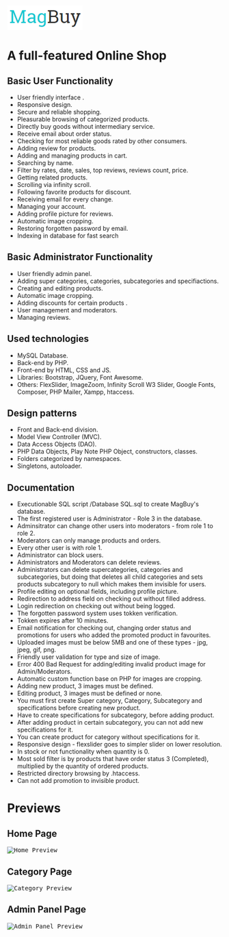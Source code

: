 ![alt text](web/assets/images/logo.png)

# A full-featured Online Shop


## Basic User Functionality


- User friendly interface .
- Responsive design.
- Secure and reliable shopping.
- Pleasurable browsing of categorized products.
- Directly buy goods without intermediary service.
- Receive email about order status.
- Checking for most reliable goods rated by other consumers.
- Adding review for products.
- Adding and managing products in cart.
- Searching by name.
- Filter by rates, date, sales, top reviews, reviews count, price.
- Getting related products.
- Scrolling via infinity scroll.
- Following favorite products for discount.
- Receiving email for every change.
- Managing your account.
- Adding profile picture for reviews.
- Automatic image cropping.
- Restoring forgotten password by email.
- Indexing in database for fast search

## Basic Administrator Functionality

- User friendly admin panel.
- Adding super categories, categories, subcategories and specifiactions.
- Creating and editing products.
- Automatic image cropping.
- Adding discounts for certain products .
- User management and moderators.
- Managing reviews.

## Used technologies

- MySQL Database.
- Back-end by PHP.
- Front-end by HTML, CSS and JS.
- Libraries: Bootstrap, JQuery, Font Awesome.
- Others: FlexSlider, ImageZoom, Infinity Scroll W3 Slider, Google Fonts, Composer, PHP Mailer, Xampp, htaccess.

## Design patterns

- Front and Back-end division.
- Model View Controller (MVC).
- Data Access Objects (DAO).
- PHP Data Objects, Play Note PHP Object, constructors, classes.
- Folders categorized by namespaces.
- Singletons, autoloader.

## Documentation

- Executionable SQL script /Database SQL.sql to create MagBuy's database.
- The first registered user is Administrator - Role 3 in the database.
- Adminsitrator can change other users into moderators - from role 1 to role 2.
- Moderators can only manage products and orders.
- Every other user is with role 1.
- Administrator can block users.
- Administrators and Moderators can delete reviews.
- Administrators can delete supercategories, categories and subcategories, but doing that deletes
all child categories and sets products subcategory to null which makes them invisible for users.
- Profile editing on optional fields, including profile picture.
- Redirection to address field on checking out without filled address.
- Login redirection on checking out without being logged.
- The forgotten password system uses tokken verification.
- Tokken expires after 10 minutes.
- Email notification for checking out, changing order status and promotions for users who added the
promoted product in favourites.
- Uploaded images must be below 5MB and one of these types - jpg, jpeg, gif, png. 
- Friendly user validation for type and size of image.
- Error 400 Bad Request for adding/editing invalid product image for Admin/Moderators.
- Automatic custom function base on PHP for images are cropping.
- Adding new product, 3 images must be defined.
- Editing product, 3 images must be defined or none.
- You must first create Super category, Category, Subcategory and specifications
before creating new product.
- Have to create specifications for subcategory, before adding product.
- After adding product in certain subcategory, you can not add new specifications for it.
- You can create product for category without specifications for it.
- Responsive design - flexslider goes to simpler slider on lower resolution.
- In stock or not functionality when quantity is 0.
- Most sold filter is by products that have order status 3 (Completed), multiplied by the quantity of
ordered products.
- Restricted directory browsing by .htaccess. 
- Can not add promotion to invisible product.


# Previews

## Home Page

<kbd>
<img src="https://raw.githubusercontent.com/lgadzhev/MagBuy/master/Demo1.JPG" alt="Home Preview">
</kbd>

## Category Page

<kbd>
<img src="https://raw.githubusercontent.com/lgadzhev/MagBuy/master/Demo2.JPG" alt="Category Preview">
</kbd>

## Admin Panel Page

<kbd>
<img src="https://raw.githubusercontent.com/lgadzhev/MagBuy/master/Demo3.JPG" alt="Admin Panel Preview">
</kbd>
